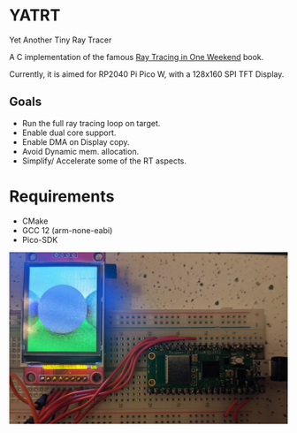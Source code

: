 # YATRT
Yet Another Tiny Ray Tracer

A C implementation of the famous [Ray Tracing in One Weekend](https://raytracing.github.io/books/RayTracingInOneWeekend.html) book.

Currently, it is aimed for RP2040 Pi Pico W, with a 128x160 SPI TFT Display.

## Goals
* Run the full ray tracing loop on target.
* Enable dual core support.
* Enable DMA on Display copy.
* Avoid Dynamic mem. allocation.
* Simplify/ Accelerate some of the RT aspects.

# Requirements 
- CMake
- GCC 12 (arm-none-eabi)
- Pico-SDK

![Working-pic](img.jpg)